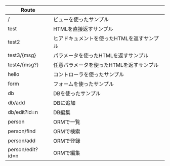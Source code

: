 |  Route  |    |
| ---- | ---- |
|  /  |  ビューを使ったサンプル  |
|  test  |  HTMLを直接返すサンプル  |
|  test2  |  ヒアドキュメントを使ったHTMLを返すサンプル  |
|  test3/{msg}  |  パラメータを使ったHTMLを返すサンプル  |
|  test4/{msg?}  |  任意パラメータを使ったHTMLを返すサンプル  |
|  hello  |  コントローラを使ったサンプル  |
|  form  |  フォームを使ったサンプル  |
|  db  |  DBを使ったサンプル  |
|  db/add  |  DBに追加  |
|  db/edit?id=n  |  DB編集  |
|  person  |  ORMで一覧  |
|  person/find  |  ORMで検索  |
|  person/add  |  ORMで登録  |
|  person/edit?id=n  |  ORMで編集  |


